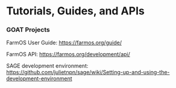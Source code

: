 # Tutorials, Guides, and APIs

### GOAT Projects
FarmOS User Guide: https://farmos.org/guide/

FarmOS API: https://farmos.org/development/api/

SAGE development environment: https://github.com/julietnpn/sage/wiki/Setting-up-and-using-the-development-environment
